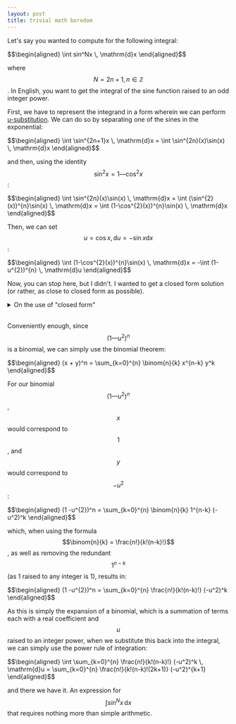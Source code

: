 ```yaml
---
layout: post
title: trivial math boredom
---
```


Let's say you wanted to compute for the following integral:

<div>
$$\begin{aligned}
\int sin^Nx \, \mathrm{d}x
\end{aligned}$$
</div>

where <span> $$N = 2n + 1, n \in \mathbb{Z}$$</span>. In English, you want to get the integral of the sine function raised to an odd integer power.

First, we have to represent the integrand in a form wherein we can perform [u-substitution](https://en.wikipedia.org/wiki/Integration_by_substitution). We can do so by separating one of the sines in the exponential:

<div>
$$\begin{aligned}
\int \sin^{2n+1}x \, \mathrm{d}x = \int \sin^{2n}(x)\sin(x) \, \mathrm{d}x
\end{aligned}$$
</div>

and then, using the identity <span>$$\sin^{2}x = 1 — \cos^{2}x$$</span>:

<div>
$$\begin{aligned}
\int \sin^{2n}(x)\sin(x) \, \mathrm{d}x = 
\int (\sin^{2}(x))^{n}\sin(x) \, \mathrm{d}x =
\int (1-\cos^{2}(x))^{n}\sin(x) \, \mathrm{d}x
\end{aligned}$$
</div>

Then, we can set <span>$$u = \cos x, \mathrm{d}u = -\sin{x}\mathrm{d}x$$</span>:

<div>
$$\begin{aligned}
\int (1-\cos^{2}(x))^{n}\sin(x) \, \mathrm{d}x = 
-\int (1-u^{2})^{n} \, \mathrm{d}u
\end{aligned}$$
</div>

Now, you can stop here, but I didn't. I wanted to get a closed form solution (or rather, as close to closed form as possible).
<details closed>
<summary>On the use of "closed form"</summary>
I'm well aware that "closed form" is not the appropriate term here, but I wanted to use it to express the idea of a solution that is simply plug-and-play. Leaving the integral as is would require extensive work for N > 2.

As for "extensive work", I mean something that requires a CAS to do more than just simple integer multiplication.
</details>
<br>

Conveniently enough, since <span>$$(1 — u^2)^n$$</span> is a binomial, we can simply use the binomial theorem:

<div>
$$\begin{aligned}
(x + y)^n = \sum_{k=0}^{n} \binom{n}{k} x^{n-k} y^k
\end{aligned}$$
</div>

For our binomial <span>$$(1 — u^2)^n$$</span>, <span>$$x$$</span> would correspond to $$1$$, and $$y$$ would correspond to $$-u^2$$:

<div>
$$\begin{aligned}
(1 -u^{2})^n = \sum_{k=0}^{n} \binom{n}{k} 1^{n-k} (-u^2)^k
\end{aligned}$$
</div>

which, when using the formula $$\binom{n}{k} = \frac{n!}{k!(n-k)!}$$, as well as removing the redundant $$1^{n-k}$$ (as 1 raised to any integer is 1), results in:

<div>
$$\begin{aligned}
(1 -u^{2})^n = \sum_{k=0}^{n} \frac{n!}{k!(n-k)!} (-u^2)^k
\end{aligned}$$
</div>

As this is simply the expansion of a binomial, which is a summation of terms each with a real coefficient and $$u$$ raised to an integer power, when we substitute this back into the integral, we can simply use the power rule of integration:
<div>
$$\begin{aligned}
\int \sum_{k=0}^{n} \frac{n!}{k!(n-k)!} (-u^2)^k \, \mathrm{d}u
=
\sum_{k=0}^{n} \frac{n!}{k!(n-k)!(2k+1)} (-u^2)^{k+1}
\end{aligned}$$
</div>

and there we have it. An expression for $$\int sin^Nx \, \mathrm{d}x$$ that requires nothing more than simple arithmetic.